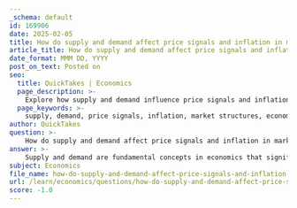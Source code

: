 ```yaml
---
_schema: default
id: 169906
date: 2025-02-05
title: How do supply and demand affect price signals and inflation in market structures?
article_title: How do supply and demand affect price signals and inflation in market structures?
date_format: MMM DD, YYYY
post_on_text: Posted on
seo:
  title: QuickTakes | Economics
  page_description: >-
    Explore how supply and demand influence price signals and inflation in various market structures, including the roles of demand-pull and cost-push inflation, and the impact of interest rates.
  page_keywords: >-
    supply, demand, price signals, inflation, market structures, economic principles, demand-pull inflation, cost-push inflation, interest rates, perfect competition, monopoly, oligopoly
author: QuickTakes
question: >-
    How do supply and demand affect price signals and inflation in market structures?
answer: >-
    Supply and demand are fundamental concepts in economics that significantly influence price signals and inflation within various market structures. Here's a detailed explanation of how these concepts interact:\n\n### Supply and Demand Dynamics\n\n1. **Basic Principles**:\n   - **Supply** refers to the quantity of a good or service that producers are willing to sell at different prices.\n   - **Demand** refers to the quantity of a good or service that consumers are willing to purchase at different prices.\n   - The interaction between supply and demand determines the market price and quantity of goods sold. According to the law of supply and demand, if demand increases while supply remains constant, prices will rise. Conversely, if supply increases while demand remains constant, prices will fall.\n\n2. **Price Signals**:\n   - Price signals are indicators that help allocate resources in an economy. When prices rise, it signals producers to increase supply, as higher prices can lead to higher profits. Conversely, falling prices signal producers to decrease supply.\n   - For example, if there is a sudden increase in demand for electric vehicles, the price of these vehicles may rise. This price increase signals manufacturers to produce more electric vehicles to meet the higher demand.\n\n### Impact on Inflation\n\n1. **Inflation and Demand-Pull**:\n   - Inflation can occur when demand outstrips supply, leading to higher prices. This is known as demand-pull inflation. For instance, if consumer confidence rises and people start spending more, the increased demand for goods and services can push prices up, resulting in inflation.\n\n2. **Cost-Push Inflation**:\n   - On the other hand, inflation can also be driven by supply-side factors, known as cost-push inflation. If the costs of production increase (e.g., due to higher wages or raw material prices), producers may pass these costs onto consumers in the form of higher prices, contributing to inflation.\n\n3. **Interest Rates and Inflation**:\n   - Interest rates play a crucial role in managing inflation. Central banks may raise interest rates to cool down an overheating economy by making borrowing more expensive, which can reduce consumer spending and investment. Conversely, lowering interest rates can stimulate demand, potentially leading to higher inflation if the economy is already operating near capacity.\n\n### Market Structures\n\n1. **Perfect Competition**:\n   - In a perfectly competitive market, numerous buyers and sellers exist, and prices are determined by the overall supply and demand. Price signals are clear, and firms are price takers.\n\n2. **Monopoly**:\n   - In a monopoly, a single seller controls the market. The monopolist can influence prices by adjusting supply, which can lead to higher prices and reduced consumer welfare.\n\n3. **Oligopoly**:\n   - In an oligopoly, a few firms dominate the market. These firms may engage in price-setting behavior, and their decisions regarding supply can significantly impact prices and inflation.\n\n### Conclusion\n\nIn summary, supply and demand are critical in determining price signals and influencing inflation across different market structures. The interplay between these forces helps allocate resources efficiently, while also affecting overall economic stability. Understanding these dynamics is essential for analyzing economic conditions and formulating effective economic policies.
subject: Economics
file_name: how-do-supply-and-demand-affect-price-signals-and-inflation-in-market-structures.md
url: /learn/economics/questions/how-do-supply-and-demand-affect-price-signals-and-inflation-in-market-structures
score: -1.0
---
```


&nbsp;